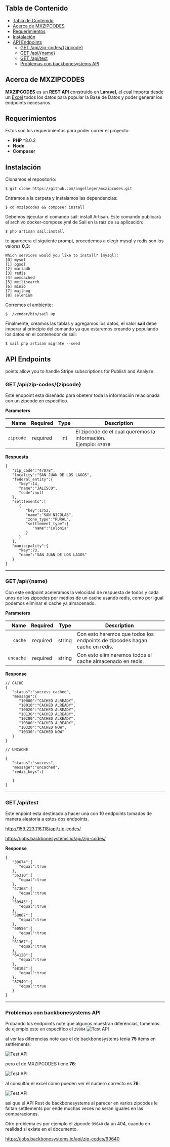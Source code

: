 ## Tabla de Contenido

- [Tabla de Contenido](#tabla-de-contenido)
- [Acerca de MXZIPCODES](#acerca-de-mxzipcodes)
- [Requerimientos](#requerimientos)
- [Instalación](#instalación)
- [API Endpoints](#api-endpoints)
  - [GET /api/zip-codes/{zipcode}](#get-apizip-codeszipcode)
  - [GET /api/{name}](#get-apiname)
  - [GET /api/test](#get-apitest)
  - [Problemas con backbonesystems API](#problemas-con-backbonesystems-api)
## Acerca de MXZIPCODES

**MXZIPCODES** es un **REST API** construido en **Laravel**, el cual importa desde un [Excel](https://www.correosdemexico.gob.mx/SSLServicios/ConsultaCP/CodigoPostal_Exportar.aspx) todos los datos para popular la Base de Datos y poder generar los endpoints necesarios.

## Requerimientos

Estos son los requerimientos para poder correr el proyecto:

- **PHP** ^8.0.2
- **Node**
- **Composer**


## Instalación

Clonamos el repositorio:

    $ git clone https://github.com/angelleger/mxzipcodes.git

Entramos a la carpeta y instalamos las dependencias: 

    $ cd mxzipcodes && composer install
    
Debemos ejecutar el comando sail: install Artisan. Este comando publicará el archivo docker-compose.yml de Sail en la raíz de su aplicación: 

    $ php artisan sail:install

te aparecera el siguiente prompt, procedemos a elegir mysql y redis son los valores **0,3**: 

    Which services would you like to install? [mysql]:
    [0] mysql
    [1] pgsql
    [2] mariadb
    [3] redis
    [4] memcached
    [5] meilisearch
    [6] minio
    [7] mailhog
    [8] selenium   

Corremos el ambiente:  

    $ ./vendor/bin/sail up


Finalmente, creamos las tablas y agregamos los datos, el valor **sail** debe imperar al principio del comando ya que estaremos creando y populando los datos en el contenedor de sail:  

    $ sail php artisan migrate --seed  

## API Endpoints

points allow you to handle Stripe subscriptions for Publish and Analyze.

### GET /api/zip-codes/{zipcode}
Este endpoint esta diseñado para obetenr toda la información relacionada con un zipcode en especifico.

**Parameters**

|              Name | Required |  Type  | Description                                                                                                                                                                                       |
|------------------:|:--------:|:------:|---------------------------------------------------------------------------------------------------------------------------------------------------------------------------------------------------|
|         `zipcode` | required | int | El zipcode de el cual queremos la información.<br>Ejemplo: `47078`                                                                                                 |


**Respuesta**

```
{
   "zip_code":"47078",
   "locality":"SAN JUAN DE LOS LAGOS",
   "federal_entity":{
      "key":14,
      "name":"JALISCO",
      "code":null
   },
   "settlements":[
      {
         "key":1752,
         "name":"SAN NICOLAS",
         "zone_type":"RURAL",
         "settlement_type":{
            "name":"Colonia"
         }
      }
   ],
   "municipality":{
      "key":73,
      "name":"SAN JUAN DE LOS LAGOS"
   }
}
```
___

### GET /api/{name}
Con este endpoint aceleramos la velocidad de respuesta de todos y cada unos de los zipcodes por medios de un cache usando redis, como por igual podemos eliminar el cache ya almacenado.

**Parameters**

|          Name | Required |  Type   | Description                                                                                                                                                           |
| -------------:|:--------:|:-------:| --------------------------------------------------------------------------------------------------------------------------------------------------------------------- |
|     `cache` | required | string  | Con esto haremos que todos los endpoints de zipcodes hagan cache en redis.                                                                     |
|        `uncache` | required | string  | Con esto eliminaremos todos el cache almacenado en redis. |


**Response**

```
// CACHE
{
   "status":"success cached",
   "message":{
      "10000":"CACHED ALREADY",
      "10010":"CACHED ALREADY",
      "10020":"CACHED ALREADY",
      "10130":"CACHED ALREADY",
      "10200":"CACHED ALREADY",
      "10300":"CACHED ALREADY",
      "10320":"CACHED NOW",
      "10330":"CACHED NOW"
   }
}

// UNCACHE

{
   "status":"success",
   "message":"uncached",
   "redis_keys":[
      
   ]
}
```
___
### GET /api/test
Este enpoint esta destinado a hacer una con 10 endpoints tomados de manera aleatoria a estos dos endpoints.

http://159.223.116.118/api/zip-codes/

https://jobs.backbonesystems.io/api/zip-codes/

**Response**

```
{
   "30674":{
      "equal":true
   },
   "36310":{
      "equal":true
   },
   "47368":{
      "equal":true
   },
   "50945":{
      "equal":true
   },
   "58067":{
      "equal":true
   },
   "60556":{
      "equal":true
   },
   "61367":{
      "equal":true
   },
   "64120":{
      "equal":true
   },
   "68103":{
      "equal":true
   },
   "87949":{
      "equal":true
   }
}
```
___

### Problemas con backbonesystems API
Probando los endpoints note que algunos muestran diferencias, tomemos de ejemplo este en especifico el `29904`
![Test API](public/images/1.test-api.png)

al ver las diferencias note que el de backbonesystems tenia **75** items en settlements:

![Test API](public/images/3.test-api.png)

pero el de MXZIPCODES tiene **76**:

![Test API](public/images/2.test-api.png)

al consultar el excel como pueden ver el numero correcto es **76**:

![Test API](public/images/4.test-api.png)

asi que el API Rest de backbonesystems al parecer en varios zipcodes le faltan settlements por ende muchas veces no seran iguales en las comparaciones.

Otro problema es por ejemplo el zipcode `99640` da un 404, cuando en realidad si existe en el documento. 

https://jobs.backbonesystems.io/api/zip-codes/99640
